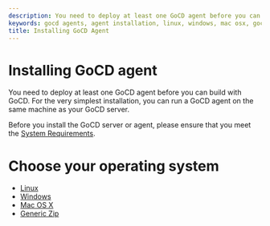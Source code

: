 ```yaml
---
description: You need to deploy at least one GoCD agent before you can build with GoCD. You can run a GoCD agent on the same machine as your GoCD server.
keywords: gocd agents, agent installation, linux, windows, mac osx, gocd server
title: Installing GoCD Agent
---
```


# Installing GoCD agent

You need to deploy at least one GoCD agent before you can build with GoCD. For the very simplest installation, you can run a GoCD agent on the same machine as your GoCD server.

Before you install the GoCD server or agent, please ensure that you meet the [System Requirements](system_requirements.html).

# Choose your operating system

- [Linux](install/agent/linux.html)
- [Windows](install/agent/windows.html)
- [Mac OS X](install/agent/osx.html)
- [Generic Zip](install/agent/zip.html)
